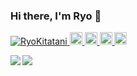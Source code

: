 ### Hi there, I'm Ryo 👋

<p align="left"> 
  <a href="https://github.com/RyoKitatani/RyoKitatani/">
    <img src="https://komarev.com/ghpvc/?username=RyoKitatani" alt="RyoKitatani"/>
  </a>
  <a href="http://twitter.com/ryo____eng">
    <img height="20" src="https://img.shields.io/twitter/follow/ryo____eng?label=Twitter&logo=twitter&style=flat" />
  </a>
  <a href="https://github.com/RyoKitatani">
    <img height="20" src="https://img.shields.io/github/followers/RyoKitatani?label=follow&logo=github&style=flat" />
  </a>
  <a href="http://qiita.com/tani__san929">
    <img height="20" src="https://qiita-badge.apiapi.app/s/tani__san929/posts.svg" />
  </a>
  <a href="http://qiita.com/tani__san929">
    <img height="20" src="https://qiita-badge.apiapi.app/s/tani__san929/contributions.svg" />
  </a>
</p>

<a href="https://github.com/anuraghazra/github-readme-stats">
  <img align="left" src="https://github-readme-stats.vercel.app/api?username=RyoKitatani&show_icons=true" style="max-width:50%;" />
</a>
<a href="https://github.com/anuraghazra/github-readme-stats">
  <img align="left" src="https://github-readme-stats.vercel.app/api/top-langs/?username=RyoKitatani&layout=compact&langs_count=6&hide=coffeescript"style="max-width:50%;" />
</a>

